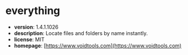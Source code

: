 # everything

- **version**: 1.4.1.1026
- **description**: Locate files and folders by name instantly.
- **license**: MIT
- **homepage**: [https://www.voidtools.com](https://www.voidtools.com)

